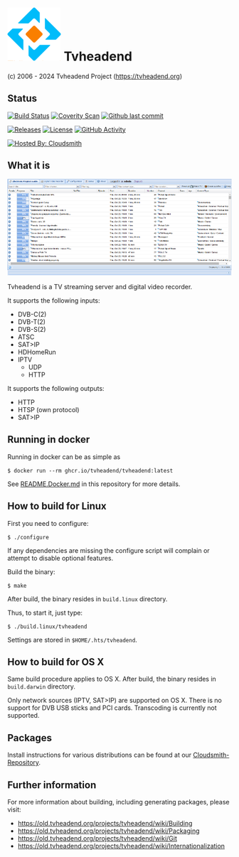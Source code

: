 ![TVHeadend Logo](https://github.com/tvheadend/tvheadend/raw/master/src/webui/static/img/satip-icon120.png)
Tvheadend
========================================
(c) 2006 - 2024 Tvheadend Project (https://tvheadend.org)

Status
------

[![Build Status](https://github.com/tvheadend/tvheadend/actions/workflows/build-cloudsmith.yml/badge.svg?branch=master)](https://github.com/tvheadend/tvheadend/actions/workflows/build-cloudsmith.yml)
[![Coverity Scan](https://scan.coverity.com/projects/2114/badge.svg)](https://scan.coverity.com/projects/2114)
[![Github last commit](https://img.shields.io/github/last-commit/tvheadend/tvheadend)](https://github.com/tvheadend/tvheadend)

[![Releases](https://img.shields.io/github/tag/tvheadend/tvheadend.svg?style=flat-square)](https://github.com/tvheadend/tvheadend/releases)
[![License](https://img.shields.io/badge/license-GPLv3-blue)](./LICENSE.md) 
[![GitHub Activity](https://img.shields.io/github/commit-activity/y/tvheadend/tvheadend.svg?label=commits)](https://github.com/tvheadend/tvheadend/commits)

[![Hosted By: Cloudsmith](https://img.shields.io/badge/Packages%20hosted%20by-cloudsmith-blue?logo=cloudsmith&style=flat-square)](https://cloudsmith.io/~tvheadend/repos/tvheadend/packages/)



What it is
----------

![tvheadend front page](https://github.com/tvheadend/tvheadend/raw/master/src/webui/static/img/epg.png)

Tvheadend is a TV streaming server and digital video recorder.

It supports the following inputs:

  * DVB-C(2)
  * DVB-T(2)
  * DVB-S(2)
  * ATSC
  * SAT>IP
  * HDHomeRun
  * IPTV
    * UDP
    * HTTP

It supports the following outputs:

  * HTTP
  * HTSP (own protocol)
  * SAT>IP

Running in docker
-----------------
Running in docker can be as simple as

	$ docker run --rm ghcr.io/tvheadend/tvheadend:latest

See [README.Docker.md](README.Docker.md) in this repository for more details.

How to build for Linux
----------------------

First you need to configure:

	$ ./configure

If any dependencies are missing the configure script will complain or attempt
to disable optional features.

Build the binary:

	$ make

After build, the binary resides in `build.linux` directory.

Thus, to start it, just type:

	$ ./build.linux/tvheadend

Settings are stored in `$HOME/.hts/tvheadend`.

How to build for OS X
---------------------

Same build procedure applies to OS X.
After build, the binary resides in `build.darwin` directory.

Only network sources (IPTV, SAT>IP) are supported on OS X.
There is no support for DVB USB sticks and PCI cards.
Transcoding is currently not supported.

Packages
--------

Install instructions for various distributions can be found at our [Cloudsmith-Repository](https://cloudsmith.io/~tvheadend/repos/tvheadend/packages/).

Further information
-------------------

For more information about building, including generating packages, please visit:
* https://old.tvheadend.org/projects/tvheadend/wiki/Building
* https://old.tvheadend.org/projects/tvheadend/wiki/Packaging
* https://old.tvheadend.org/projects/tvheadend/wiki/Git
* https://old.tvheadend.org/projects/tvheadend/wiki/Internationalization
